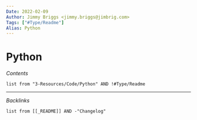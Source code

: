 ```yaml
---
Date: 2022-02-09
Author: Jimmy Briggs <jimmy.briggs@jimbrig.com>
Tags: ["#Type/Readme"]
Alias: Python
---
```


# Python

*Contents*

```dataview
list from "3-Resources/Code/Python" AND !#Type/Readme
```

***

*Backlinks*

```dataview
list from [[_README]] AND -"Changelog"
```